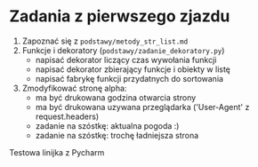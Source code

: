 Zadania z pierwszego zjazdu
===========================

1. Zapoznać się z `podstawy/metody_str_list.md`
2. Funkcje i dekoratory (`podstawy/zadanie_dekoratory.py`)
   - napisać dekorator liczący czas wywołania funkcji
   - napisać dekorator zbierający funkcje i obiekty w listę
   - napisać fabrykę funkcji przydatnych do sortowania
3. Zmodyfikować stronę alpha:
   - ma być drukowana godzina otwarcia strony
   - ma być drukowana uzywana przeglądarka ('User-Agent' z request.headers)
   - zadanie na szóstkę: aktualna pogoda :)
   - zadanie na szóstkę: trochę ładniejsza strona

Testowa linijka z Pycharm